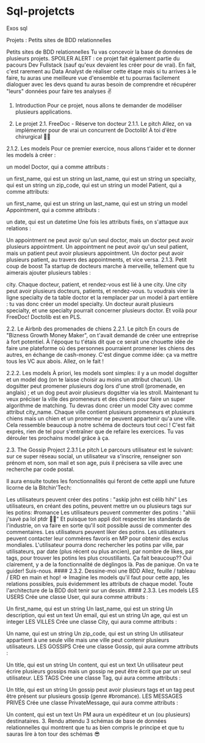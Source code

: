 # Sql-projetcts
Exos sql


Projets : Petits sites de BDD relationnelles
  
Petits sites de BDD relationnelles
Tu vas concevoir la base de données de plusieurs projets. SPOILER ALERT : ce projet fait également partie du pacours Dev Fullstack (sauf qu'eux devaient les créer pour de vrai). En fait, c'est rarement au Data Analyst de réaliser cette étape mais si tu arrives à le faire, tu auras une meilleure vue d'ensemble et tu pourras facilement dialoguer avec les devs quand tu auras besoin de comprendre et récupérer "leurs" données pour faire tes analyses ✌️

1. Introduction
Pour ce projet, nous allons te demander de modéliser plusieurs applications.

2. Le projet
2.1. FreeDoc - Réserve ton docteur
2.1.1. Le pitch
Allez, on va implémenter pour de vrai un concurrent de Doctolib! À toi d'être chirurgical 👩‍⚕️

2.1.2. Les models
Pour ce premier exercice, nous allons t'aider et te donner les models à créer :

un model Doctor, qui a comme attributs :

un first_name, qui est un string
un last_name, qui est un string
un specialty, qui est un string
un zip_code, qui est un string
un model Patient, qui a comme attributs:

un first_name, qui est un string
un last_name, qui est un string
un model Appointment, qui a comme attributs :

un date, qui est un datetime
Une fois les attributs fixés, on s'attaque aux relations :

Un appointment ne peut avoir qu'un seul doctor, mais un doctor peut avoir plusieurs appointment.
Un appointment ne peut avoir qu'un seul patient, mais un patient peut avoir plusieurs appointment.
Un doctor peut avoir plusieurs patient, au travers des appointments, et vice versa.
2.1.3. Petit coup de boost
Ta startup de docteurs marche à merveille, tellement que tu aimerais ajouter plusieurs tables :

city. Chaque docteur, patient, et rendez-vous est lié à une city. Une city peut avoir plusieurs docteurs, patients, et rendez-vous.
tu voudrais virer la ligne specialty de ta table doctor et la remplacer par un model à part entière : tu vas donc créer un model specialty. Un docteur aurait plusieurs specialty, et une specialty pourrait concerner plusieurs doctor.
Et voilà pour FreeDoc! Doctolib est en PLS.

2.2. Le Airbnb des promenades de chiens
2.2.1. Le pitch
En cours de "Bizness Growth Money Maker", on t'avait demandé de créer une entreprise à fort potentiel. À l'époque tu t'étais dit que ce serait une chouette idée de faire une plateforme où des personnes pourraient promener les chiens des autres, en échange de cash-money.
C'est dingue comme idée: ça va mettre tous les VC aux abois. Allez, on le fait !

2.2.2. Les models
À priori, les models sont simples: il y a un model dogsitter et un model dog (on te laisse choisir au moins un attribut chacun). Un dogsitter peut promener plusieurs dog lors d'une stroll (promenade, en anglais) ; et un dog peut avoir plusieurs dogsitter via les stroll.
Maintenant tu veux préciser la ville des promeneurs et des chiens pour faire un super algorithme de matching. Tu devras donc créer un model City avec comme attribut city_name. Chaque ville contient plusieurs promeneurs et plusieurs chiens mais un chien et un promeneur ne peuvent appartenir qu'a une ville.
Cela ressemble beaucoup à notre schéma de docteurs tout ceci ! C'est fait exprès, rien de tel pour s'entraîner que de refaire les exercices. Tu vas dérouler tes prochains model grâce à ça.

2.3. The Gossip Project
2.3.1 Le pitch
Le parcours utilisateur est le suivant: sur ce super réseau social, un utilisateur va s'inscrire, renseigner son prénom et nom, son mail et son age, puis il précisera sa ville avec une recherche par code postal.

Il aura ensuite toutes les fonctionnalités qui feront de cette appli une future licorne de la Bitchin'Tech:

Les utilisateurs peuvent créer des potins : "askip john est célib hihi"
Les utilisateurs, en créant des potins, peuvent mettre un ou plusieurs tags sur les potins: #romance
Les utilisateurs peuvent commenter des potins : "ahiii j'savé pa lol ptdr 💁‍♂️"
Et puisque ton appli doit respecter les standards de l'industrie, on va faire en sorte qu'il soit possible aussi de commenter des commentaires.
Les utilisateurs peuvent liker des potins.
Les utilisateurs peuvent contacter leur commères favoris en MP pour obtenir des exclus mondiales. L'utilisateur pourra donc rechercher les potins par ville, par utilisateurs, par date (plus récent ou plus ancien), par nombre de likes, par tags, pour trouver les potins les plus croustillants. Ça fait beaucoup?? Oui clairement, y a de la fonctionnalité de déglingos là. Pas de panique. On va te guider! Suis-nous. #### 2.3.2. Dessine-moi une BDD Allez, feuille / tableau / ERD en main et hop! => Imagine les models qu'il faut pour cette app, les relations possibles, puis évidemment les attributs de chaque model. Toute l'architecture de la BDD doit tenir sur un dessin. #### 2.3.3. Les models
LES USERS
Crée une classe User, qui aura comme attributs :

Un first_name, qui est un string
Un last_name, qui est un string
Un description, qui est un text
Un email, qui est un string
Un age, qui est un integer
LES VILLES
Crée une classe City, qui aura comme attributs :

Un name, qui est un string
Un zip_code, qui est un string Un utilisateur appartient à une seule ville mais une ville peut contenir plusieurs utilisateurs.
LES GOSSIPS
Crée une classe Gossip, qui aura comme attributs :

Un title, qui est un string
Un content, qui est un text Un utilisateur peut écrire plusieurs gossips mais un gossip ne peut être écrit que par un seul utilisateur.
LES TAGS
Crée une classe Tag, qui aura comme attributs :

Un title, qui est un string Un gossip peut avoir plusieurs tags et un tag peut être présent sur plusieurs gossip (genre #bromance).
LES MESSAGES PRIVÉS
Crée une classe PrivateMessage, qui aura comme attributs :

Un content, qui est un text Un PM aura un expéditeur et un (ou plusieurs) destinataires.
3. Rendu attendu
3 schémas de base de données relationnelles qui montrent que tu as bien compris le principe et que tu sauras lire à ton tour des schémas 😎
